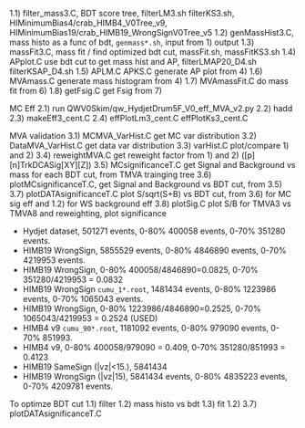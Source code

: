 

1.1) filter_mass3.C,      BDT score tree, filterLM3.sh filterKS3.sh, HIMinimumBias4/crab_HIMB4_V0Tree_v9, HIMinimumBias19/crab_HIMB19_WrongSignV0Tree_v5
1.2) genMassHist3.C,      mass histo as a func of bdt, `genmass*.sh`, input from 1) output
1.3) massFit3.C,          mass fit / find optimized bdt cut, massFit.sh, massFitKS3.sh
1.4) APplot.C             use bdt cut to get mass hist and AP, filterLMAP20_D4.sh filterKSAP_D4.sh
1.5) APLM.C APKS.C        generate AP plot from 4)
1.6) MVAmass.C            generate mass histogram from 4)
1.7) MVAmassFit.C         do mass fit from 6)
1.8) getFsig.C            get Fsig from 7)


MC Eff
2.1) run QWV0Skim/qw_HydjetDrum5F_V0_eff_MVA_v2.py
2.2) hadd
2.3) makeEff3_cent.C
2.4) effPlotLm3_cent.C effPlotKs3_cent.C


MVA validation
3.1) MCMVA_VarHist.C                                    get MC var distribution
3.2) DataMVA_VarHist.C                                  get data var distribution
3.3) varHist.C                                          plot/compare 1) and 2)
3.4) reweightMVA.C                                      get reweight factor from 1) and 2) ([p][n]TrkDCASig[XY][Z])
3.5) MCsignificanceT.C                                  get Signal and Background vs mass for each BDT cut, from TMVA trainging tree
3.6) plotMCsignificanceT.C,                             get Signal and Background vs BDT cut, from 3.5)
3.7) plotDATAsignificanceT.C                            plot S/sqrt(S+B) vs BDT cut, from 3.6) for MC sig eff and 1.2) for WS background eff
3.8) plotSig.C                                          plot S/B for TMVA3 vs TMVA8 and reweighting, plot significance


- Hydjet dataset,   501271 events,  0-80% 400058  events, 0-70% 351280  events.
- HIMB19 WrongSign, 5855529 events, 0-80% 4846890 events, 0-70% 4219953 events.
- HIMB19 WrongSign, 0-80% 400058/4846890=0.0825, 0-70% 351280/4219953 = 0.0832
- HIMB19 WrongSign `cumu_1*.root`, 1481434 events, 0-80% 1223986 events, 0-70% 1065043 events.
- HIMB19 WrongSign, 0-80% 1223986/4846890=0.2525, 0-70% 1065043/4219953 = 0.2524 (USED)
- HIMB4 v9 `cumu_90*.root`, 1181092 events, 0-80% 979090 events, 0-70% 851993.
- HIMB4 v9, 0-80% 400058/979090 = 0.409, 0-70% 351280/851993 = 0.4123
- HIMB19 SameSign (|vz|<15.), 5841434
- HIMB19 WrongSign (|vz|15),  5841434 events, 0-80% 4835223 events, 0-70% 4209781 events.


To optimze BDT cut
1.1) filter
1.2) mass histo vs bdt
1.3) fit 1.2)
3.7) plotDATAsignificanceT.C


